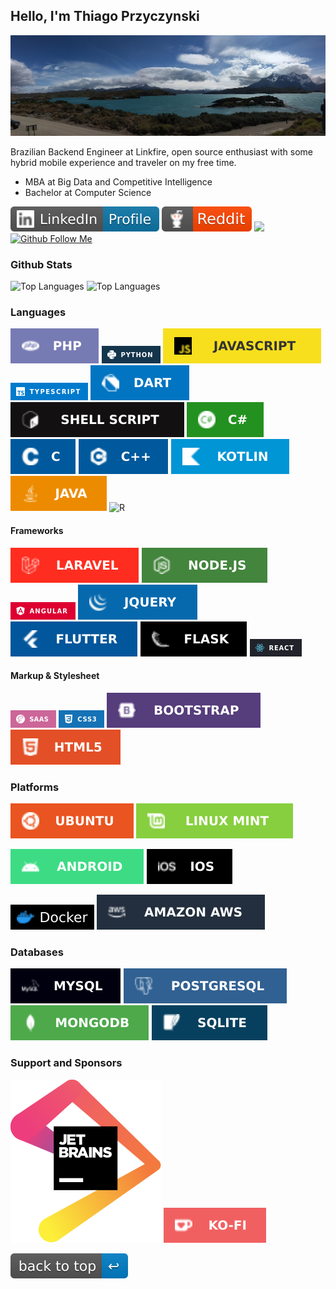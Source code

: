## Hello,  I'm Thiago Przyczynski

![Traveler on my free time](./assets/panorama.jpg)

Brazilian Backend Engineer at Linkfire, open source enthusiast with some hybrid mobile experience and traveler on my free time.

- MBA at Big Data and Competitive Intelligence
- Bachelor at Computer Science  

[![My LinkedIn Profile](./assets/linkedin.svg)](https://www.linkedin.com/in/thiagoprz/)
[![My Reddit Profile](./assets/reddit.svg)](https://www.reddit.com/user/thiagoprz/)
[![](https://img.shields.io/badge/%20Unsplash-Profile-lightgrey?style=flat-square&logo=Unsplash)](https://unsplash.com/@thiagoprz)
[![Github Follow Me](https://img.shields.io/github/followers/thiagoprz.svg?style=social&label=Follow&maxAge=2592000)](https://www.github.com/thiagoprz/)


### Github Stats
![Top Languages](https://github-readme-stats.vercel.app/api?username=thiagoprz&theme=blue-green)
![Top Languages](https://github-readme-stats.vercel.app/api/top-langs/?username=thiagoprz&theme=blue-green)


### Languages
![PHP](./assets/php.svg)
![Python](./assets/python.png)
![Javascript](./assets/javascript.svg)
![Typescript](./assets/typescript.png)
![Dart](./assets/dart.svg)
![Shell](./assets/shell.svg)
![C Sharp](./assets/c_sharp.svg)
![C](./assets/c.svg)
![C Plus Plus](./assets/c_pp.svg)
![Kotlin](./assets/kotlin.svg)
![Java](./assets/java.svg)
![R](https://img.shields.io/badge/r-%23276DC3.svg?style=for-the-badge&logo=r&logoColor=white)

#### Frameworks
![Laravel](./assets/laravel.svg)
![NodeJS](./assets/node.svg)
![Angular](./assets/angular.png)
![JQuery](./assets/jquery.svg)
![Flutter](./assets/flutter.svg)
![Flask](./assets/flask.svg)
![React](./assets/react.png)


#### Markup & Stylesheet
![Saas](./assets/saas.png)
![CSS3](./assets/css3.png)
![Bootstrap](./assets/bootstrap.svg)
![HTML5](./assets/html5.svg)



### Platforms
![Ubuntu](./assets/ubuntu.svg)
![Linux Mint](./assets/linux_mint.svg)

![Android](./assets/android.svg)
![IOS](./assets/ios.svg)

![AWS](./assets/docker.svg)
![AWS](./assets/aws.svg)


### Databases
![MySQL](./assets/mysql.svg)
![PgSQL](./assets/pgsql.svg)
![Mongo DB](./assets/mongodb.svg)
![SQLite](./assets/sqlite.svg)



### Support and Sponsors
[![Ko-Fi](./assets/jetbrains.svg)](https://www.jetbrains.com/?from=LaravelCrudTools)
[![Ko-Fi](./assets/kofi.svg)](https://ko-fi.com/thiagoprz)



[![Back To Top](./assets/back-to-top.svg)](https://github.com/thiagoprz#hello--im-thiago-przyczynski)



